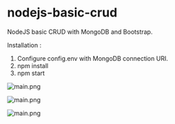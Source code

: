 # nodejs-basic-crud
NodeJS basic CRUD with MongoDB and Bootstrap.

Installation :
1. Configure config.env with MongoDB connection URI.
2. npm install
3. npm start

 ![main.png](https://raw.githubusercontent.com/alexmarcel/nodejs_basic_crud/master/readme/main.png)

 ![main.png](https://raw.githubusercontent.com/alexmarcel/nodejs_basic_crud/master/readme/add.png)

 ![main.png](https://raw.githubusercontent.com/alexmarcel/nodejs_basic_crud/master/readme/update.png)
